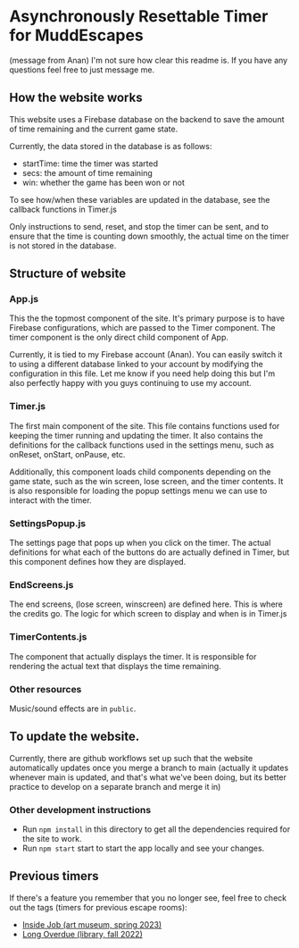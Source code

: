 # Asynchronously Resettable Timer for MuddEscapes

(message from Anan) I'm not sure how clear this readme is. If you have any questions feel free to just message me.

## How the website works
This website uses a Firebase database on the backend to save the amount of time remaining and the current game state.

Currently, the data stored in the database is as follows:
* startTime: time the timer was started
* secs: the amount of time remaining
* win: whether the game has been won or not

To see how/when these variables are updated in the database, see the callback functions in Timer.js

Only instructions to send, reset, and stop the timer can be sent, and to ensure that the time is counting down smoothly, the actual time on the timer is not stored in the database.

## Structure of website

### App.js
This the the topmost component of the site. It's primary purpose is to have Firebase configurations, which are passed to the Timer component. The timer component is the only direct child component of App.

Currently, it is tied to my Firebase account (Anan). You can easily switch it to using a different database linked to your account by modifying the configuration in this file. Let me know if you need help doing this but I'm also perfectly happy with you guys continuing to use my account.

### Timer.js
The first main component of the site. This file contains functions used for keeping the timer running and updating the timer. It also contains the definitions for the callback functions used in the settings menu, such as onReset, onStart, onPause, etc.

Additionally, this component loads child components depending on the game state, such as the win screen, lose screen, and the timer contents. It is also responsible for loading the popup settings menu we can use to interact with the timer.

### SettingsPopup.js
The settings page that pops up when you click on the timer. The actual definitions for what each of the buttons do are actually defined in Timer, but this component defines how they are displayed.

### EndScreens.js
The end screens, (lose screen, winscreen) are defined here. This is where the credits go. The logic for which screen to display and when is in Timer.js

### TimerContents.js
The component that actually displays the timer. It is responsible for rendering the actual text that displays the time remaining.

### Other resources
Music/sound effects are in `public`.

## To update the website.
Currently, there are github workflows set up such that the website automatically updates once you merge a branch to main (actually it updates whenever main is updated, and that's what we've been doing, but its better practice to develop on a separate branch and merge it in)

### Other development instructions
* Run `npm install` in this directory to get all the dependencies required for the site to work.
* Run `npm start` start to start the app locally and see your changes.

## Previous timers

If there's a feature you remember that you no longer see, feel free to check out the tags (timers for previous escape rooms):

* [Inside Job (art museum, spring 2023)](https://github.com/muddescapes/muddescapes-timer/releases/tag/inside-job)
* [Long Overdue (library, fall 2022)](https://github.com/muddescapes/muddescapes-timer/releases/tag/long-overdue)
